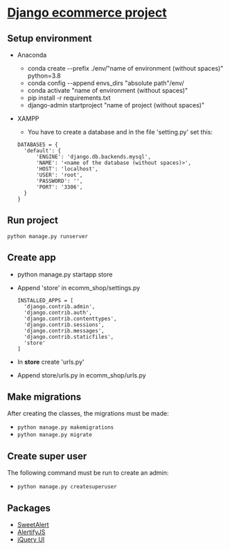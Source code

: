 # [Django ecommerce project](https://www.youtube.com/playlist?list=PL_99hMDlL4d2zsGU5nOgADmRc6A8msXyh)

## Setup environment

- Anaconda
  - conda create --prefix ./env/"name of environment (without spaces)" python=3.8
  - conda config --append envs_dirs "absolute path"/env/
  - conda activate "name of environment (without spaces)"
  - pip install -r requirements.txt
  - django-admin startproject "name of project (without spaces)"
- XAMPP

  - You have to create a database and in the file 'setting.py' set this:

  ```text
  DATABASES = {
    'default': {
        'ENGINE': 'django.db.backends.mysql',
        'NAME': '<name of the database (without spaces)>',
        'HOST': 'localhost',
        'USER': 'root',
        'PASSWORD': '',
        'PORT': '3306',
    }
  }
  ```

## Run project

```text
python manage.py runserver
```

## Create app

- python manage.py startapp store
- Append 'store' in ecomm_shop/settings.py

  ```text
  INSTALLED_APPS = [
    'django.contrib.admin',
    'django.contrib.auth',
    'django.contrib.contenttypes',
    'django.contrib.sessions',
    'django.contrib.messages',
    'django.contrib.staticfiles',
    'store'
  ]
  ```

- In **store** create 'urls.py'
- Append store/urls.py in ecomm_shop/urls.py

## Make migrations

After creating the classes, the migrations must be made:

- `python manage.py makemigrations`
- `python manage.py migrate`

## Create super user

The following command must be run to create an admin:

- `python manage.py createsuperuser`

## Packages

- [SweetAlert](https://sweetalert.js.org/)
- [AlertifyJS](https://alertifyjs.com/)
- [jQuery UI](https://jqueryui.com/)